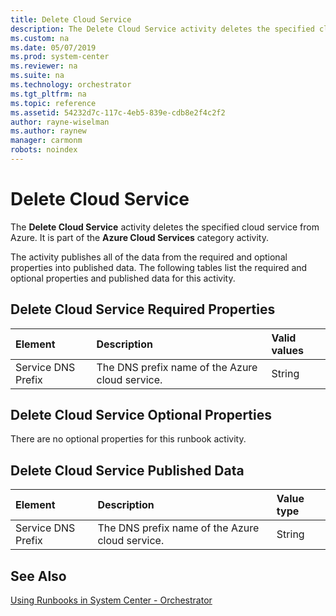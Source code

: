 ```yaml
---
title: Delete Cloud Service
description: The Delete Cloud Service activity deletes the specified cloud service from Azure.
ms.custom: na
ms.date: 05/07/2019
ms.prod: system-center
ms.reviewer: na
ms.suite: na
ms.technology: orchestrator
ms.tgt_pltfrm: na
ms.topic: reference
ms.assetid: 54232d7c-117c-4eb5-839e-cdb8e2f4c2f2
author: rayne-wiselman
ms.author: raynew
manager: carmonm
robots: noindex
---
```

# Delete Cloud Service

The **Delete Cloud Service** activity deletes the specified cloud service from Azure. It is part of the **Azure Cloud Services** category activity.

The activity publishes all of the data from the required and optional properties into published data. The following tables list the required and optional properties and published data for this activity.

## Delete Cloud Service Required Properties

| **Element**   | **Description**   | **Valid values** |
|:---|:---|:---|
| Service DNS Prefix | The DNS prefix name of the Azure cloud service. | String   |

## Delete Cloud Service Optional Properties

There are no optional properties for this runbook activity.

## Delete Cloud Service Published Data

| **Element**   | **Description**   | **Value type** |
|:---|:---|:---|
| Service DNS Prefix | The DNS prefix name of the Azure cloud service. | String   |

## See Also

[Using Runbooks in System Center - Orchestrator](https://technet.microsoft.com/library/hh403791.aspx)
